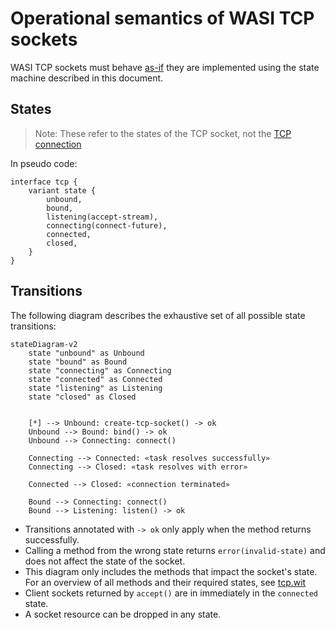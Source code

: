 # Operational semantics of WASI TCP sockets

WASI TCP sockets must behave [as-if](https://en.wikipedia.org/wiki/As-if_rule) they are implemented using the state machine described in this document.

## States
> Note: These refer to the states of the TCP socket, not the [TCP connection](https://datatracker.ietf.org/doc/html/rfc9293#name-state-machine-overview)

In pseudo code:

```wit
interface tcp {
    variant state {
        unbound,
        bound,
        listening(accept-stream),
        connecting(connect-future),
        connected,
        closed,
    }
}
```

## Transitions
The following diagram describes the exhaustive set of all possible state transitions:

```mermaid
stateDiagram-v2
    state "unbound" as Unbound
    state "bound" as Bound
    state "connecting" as Connecting
    state "connected" as Connected
    state "listening" as Listening
    state "closed" as Closed


    [*] --> Unbound: create-tcp-socket() -> ok
    Unbound --> Bound: bind() -> ok
    Unbound --> Connecting: connect()

    Connecting --> Connected: «task resolves successfully»
    Connecting --> Closed: «task resolves with error»

    Connected --> Closed: «connection terminated»

    Bound --> Connecting: connect()
    Bound --> Listening: listen() -> ok
```

- Transitions annotated with `-> ok` only apply when the method returns successfully.
- Calling a method from the wrong state returns `error(invalid-state)` and does not affect the state of the socket.
- This diagram only includes the methods that impact the socket's state. For an overview of all methods and their required states, see [tcp.wit](./wit/tcp.wit)
- Client sockets returned by `accept()` are in immediately in the `connected` state.
- A socket resource can be dropped in any state.
